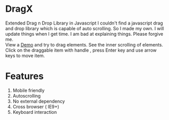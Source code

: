 # DragX
Extended Drag n Drop Library in Javascript
I couldn't find a javascript drag and drop library which is capable of auto scrolling. So I made my own. I will update things when I get time. I am bad at explaining things. Please forgive me.
<br>
View a <a href="https://joshyfrancis.github.io/DragX/DragXTest.htm" target="_blank">Demo</a> and try to drag elements.
See the inner scrolling of elements. Click on the draggable item with handle , press Enter key and use arrow keys to move item.
# Features
  1. Mobile friendly
  2. Autoscrolling
  3. No external dependency
  4. Cross browser ( IE9+)
  5. Keyboard interaction
